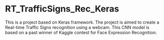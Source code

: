 # RT_TrafficSigns_Rec_Keras

This is a project based on Keras framework. The project is aimed to create a Real-time Traffic Signs recognition using a webcam.
This CNN model is based on a past winner of Kaggle contest for Face Expression Recognition.
